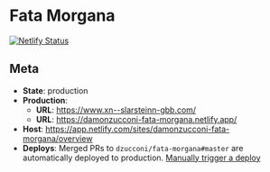 # Fata Morgana

[![Netlify Status](https://api.netlify.com/api/v1/badges/345dd035-0629-4c3e-8bbd-43af9a469a3b/deploy-status)](https://app.netlify.com/sites/damonzucconi-fata-morgana/deploys)

## Meta

- **State**: production
- **Production**:
  - **URL**: https://www.xn--slarsteinn-gbb.com/
  - **URL**: https://damonzucconi-fata-morgana.netlify.app/
- **Host**: https://app.netlify.com/sites/damonzucconi-fata-morgana/overview
- **Deploys**: Merged PRs to `dzucconi/fata-morgana#master` are automatically deployed to production. [Manually trigger a deploy](https://app.netlify.com/sites/damonzucconi-fata-morgana/deploys)
